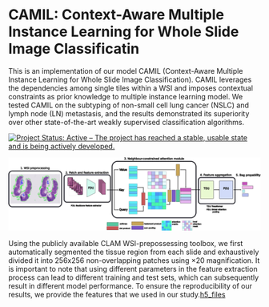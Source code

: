 # CAMIL: Context-Aware Multiple Instance Learning for Whole Slide Image Classificatin

This is an implementation of our model CAMIL (Context-Aware Multiple Instance Learning for Whole Slide Image Classification). CAMIL leverages the dependencies among single tiles within a WSI and imposes contextual constraints as prior knowledge to multiple instance learning model. We tested CAMIL on the subtyping of non-small cell lung cancer (NSLC) and lymph node (LN) metastasis, and the results demonstrated its superiority over other state-of-the-art weakly supervised classification algorithms. 

[![Project Status: Active – The project has reached a stable, usable
state and is being actively
developed.](https://www.repostatus.org/badges/latest/active.svg)](https://www.repostatus.org/#active)

<img src="ieee_figure.png" 
     alt="Cellshape logo by Matt De Vries">

Using the publicly available CLAM WSI-prepossessing toolbox, we first automatically segmented the tissue region from each slide and exhaustively divided it into 256x256 non-overlapping patches using $\times 20$ magnification. It is important to note that using different parameters in the feature extraction process can lead to different training and test sets, which can subsequently result in different model performance. To ensure the reproducibility of our results, we provide the features that we used in our study.[h5_files](https://drive.google.com/drive/folders/1sJ4EuY08EIw6bpXoMcUhr0rga7YXyHot?usp=sharing)
